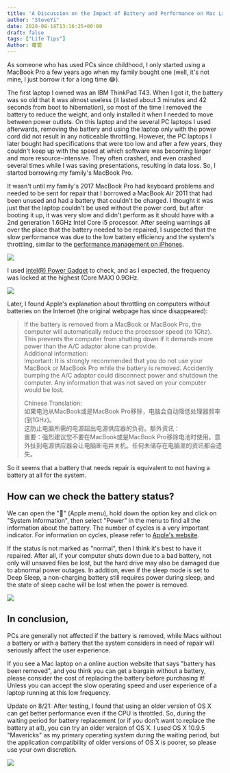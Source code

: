 ```yaml
---
title: 'A Discussion on the Impact of Battery and Performance on Mac Laptops'
author: "SteveYi"
date: 2020-08-18T13:16:25+00:00
draft: false
tags: ["Life Tips"]
Author: 蘿蔔
---
```


As someone who has used PCs since childhood, I only started using a MacBook Pro a few years ago when my family bought one (well, it's not mine, I just borrow it for a long time 😂).

The first laptop I owned was an IBM ThinkPad T43. When I got it, the battery was so old that it was almost useless (it lasted about 3 minutes and 42 seconds from boot to hibernation), so most of the time I removed the battery to reduce the weight, and only installed it when I needed to move between power outlets. On this laptop and the several PC laptops I used afterwards, removing the battery and using the laptop only with the power cord did not result in any noticeable throttling. However, the PC laptops I later bought had specifications that were too low and after a few years, they couldn't keep up with the speed at which software was becoming larger and more resource-intensive. They often crashed, and even crashed several times while I was saving presentations, resulting in data loss. So, I started borrowing my family's MacBook Pro.

It wasn't until my family's 2017 MacBook Pro had keyboard problems and needed to be sent for repair that I borrowed a MacBook Air 2011 that had been unused and had a battery that couldn't be charged. I thought it was just that the laptop couldn't be used without the power cord, but after booting it up, it was very slow and didn't perform as it should have with a 2nd generation 1.6GHz Intel Core i5 processor. After seeing warnings all over the place that the battery needed to be repaired, I suspected that the slow performance was due to the low battery efficiency and the system's throttling, similar to the [performance management on iPhones](https://support.apple.com/en-us/HT208387).

![](https://static-a1.steveyi.net/media/blog/2020081811411362.png)

I used [intel(R) Power Gadget](https://software.intel.com/sites/default/files/managed/91/6b/Intel%20Power%20Gadget.dmg) to check, and as I expected, the frequency was locked at the highest (Core MAX) 0.9GHz.

![](https://static-a1.steveyi.net/media/blog/2020081813104832.jpg)

Later, I found Apple's explanation about throttling on computers without batteries on the Internet (the original webpage has since disappeared):

> If the battery is removed from a MacBook or MacBook Pro, the computer will automatically reduce the processor speed (to 1Ghz).  
> This prevents the computer from shutting down if it demands more power than the A/C adaptor alone can provide.  
> Additional information:  
> Important: It is strongly recommended that you do not use your MacBook or MacBook Pro while the battery is removed. Accidently bumping the A/C adaptor could disconnect power and shutdown the computer. Any information that was not saved on your computer would be lost.  
> 
> Chinese Translation:  
> 如果电池从MacBook或是MacBook Pro移除，电脑会自动降低处理器频率(到1GHz)。  
> 这防止电脑所需的电源超出电源供应器的负荷。额外资讯：  
> 重要：强烈建议您不要在MacBook或是MacBook Pro移除电池时使用。意外扯到电源供应器会让电脑断电并关机。任何未储存在电脑里的资讯都会遗失。

So it seems that a battery that needs repair is equivalent to not having a battery at all for the system.

How can we check the battery status?
---------------

We can open the "" (Apple menu), hold down the option key and click on "System Information", then select "Power" in the menu to find all the information about the battery. The number of cycles is a very important indicator. For information on cycles, please refer to [Apple's website](https://support.apple.com/en-us/HT201585). 

If the status is not marked as "normal", then I think it's best to have it repaired. After all, if your computer shuts down due to a bad battery, not only will unsaved files be lost, but the hard drive may also be damaged due to abnormal power outages. In addition, even if the sleep mode is set to Deep Sleep, a non-charging battery still requires power during sleep, and the state of sleep cache will be lost when the power is removed.

![](https://static-a1.steveyi.net/media/blog/2020081812235896.png)

In conclusion,
-----------

PCs are generally not affected if the battery is removed, while Macs without a battery or with a battery that the system considers in need of repair will seriously affect the user experience.

If you see a Mac laptop on a online auction website that says "battery has been removed", and you think you can get a bargain without a battery, please consider the cost of replacing the battery before purchasing it! Unless you can accept the slow operating speed and user experience of a laptop running at this low frequency.

Update on 8/21:
After testing, I found that using an older version of OS X can get better performance even if the CPU is throttled. So, during the waiting period for battery replacement (or if you don't want to replace the battery at all), you can try an older version of OS X. I used OS X 10.9.5 "Mavericks" as my primary operating system during the waiting period, but the application compatibility of older versions of OS X is poorer, so please use your own discretion.

![](https://static-a1.steveyi.net/media/blog/2020082115435852.png)
